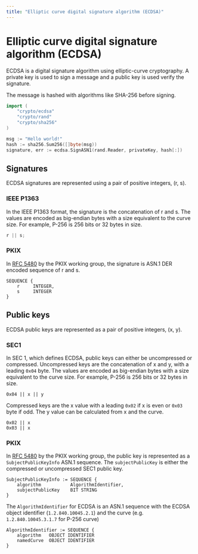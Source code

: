 ```yaml
---
title: "Elliptic curve digital signature algorithm (ECDSA)"
---
```


# Elliptic curve digital signature algorithm (ECDSA)

ECDSA is a digital signature algorithm using elliptic-curve cryptography. A private key is used to sign a message and a public key is used verify the signature.

The message is hashed with algorithms like SHA-256 before signing.

```go
import (
	"crypto/ecdsa"
	"crypto/rand"
	"crypto/sha256"
)

msg := "Hello world!"
hash := sha256.Sum256([]byte(msg))
signature, err := ecdsa.SignASN1(rand.Reader, privateKey, hash[:])
```

## Signatures

ECDSA signatures are represented using a pair of positive integers, (r, s).

### IEEE P1363

In the IEEE P1363 format, the signature is the concatenation of r and s. The values are encoded as big-endian bytes with a size equivalent to the curve size. For example, P-256 is 256 bits or 32 bytes in size.

```ts
r || s;
```

### PKIX

In [RFC 5480](https://datatracker.ietf.org/doc/html/rfc5480) by the PKIX working group, the signature is ASN.1 DER encoded sequence of r and s.

```
SEQUENCE {
    r     INTEGER,
    s     INTEGER
}
```

## Public keys

ECDSA public keys are represented as a pair of positive integers, (x, y).

### SEC1

In SEC 1, which defines ECDSA, public keys can either be uncompressed or compressed. Uncompressed keys are the concatenation of x and y, with a leading `0x04` byte. The values are encoded as big-endian bytes with a size equivalent to the curve size. For example, P-256 is 256 bits or 32 bytes in size.

```
0x04 || x || y
```

Compressed keys are the x value with a leading `0x02` if x is even or `0x03` byte if odd. The y value can be calculated from x and the curve.

```
0x02 || x
0x03 || x
```

### PKIX

In [RFC 5480](https://datatracker.ietf.org/doc/html/rfc5480) by the PKIX working group, the public key is represented as a `SubjectPublicKeyInfo` ASN.1 sequence. The `subjectPublicKey` is either the compressed or uncompressed SEC1 public key.

```
SubjectPublicKeyInfo := SEQUENCE {
    algorithm           AlgorithmIdentifier,
    subjectPublicKey    BIT STRING
}
```

The `AlgorithmIdentifier` for ECDSA is an ASN.1 sequence with the ECDSA object identifier (`1.2.840.10045.2.1`) and the curve (e.g. `1.2.840.10045.3.1.7` for P-256 curve)

```
AlgorithmIdentifier := SEQUENCE {
    algorithm   OBJECT IDENTIFIER
    namedCurve  OBJECT IDENTIFIER
}
```
